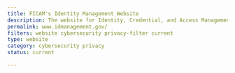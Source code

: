 ```yaml
---
title: FICAM's Identity Management Website
description: The website for Identity, Credential, and Access Management (ICAM), a security discipline that enable the right individual to access the right resource, at the right time, for the right reason.
permalink: www.idmanagement.gov/
filters: website cybersecurity privacy-filter current
type: website
category: cybersecurity privacy
status: current

---
```

